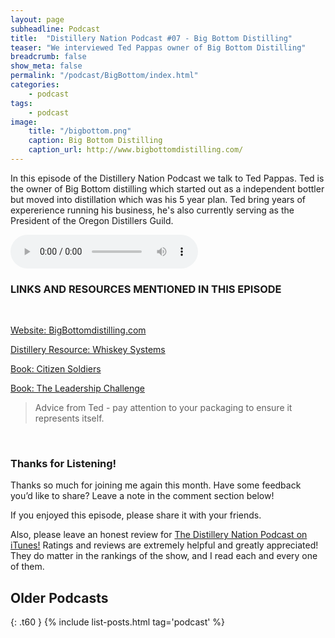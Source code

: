 ```yaml
---
layout: page
subheadline: Podcast
title:  "Distillery Nation Podcast #07 - Big Bottom Distilling"
teaser: "We interviewed Ted Pappas owner of Big Bottom Distilling"
breadcrumb: false
show_meta: false
permalink: "/podcast/BigBottom/index.html"
categories:
    - podcast
tags:
    - podcast
image:
    title: "/bigbottom.png"
    caption: Big Bottom Distilling
    caption_url: http://www.bigbottomdistilling.com/
---
```

In this episode of the Distillery Nation Podcast we talk to Ted Pappas. Ted is the owner of Big Bottom distilling which started out as a independent bottler but moved into distillation which was his 5 year plan. Ted bring years of expererience running his business, he's also currently serving as the President of the Oregon Distillers Guild.


<audio controls>
  <source src="http://mastrogiannisdistillery.com/distillerynation/2015/007-DNP-BigBottom.mp3" controls="true" type="audio/mpeg">
Your browser does not support the audio element.
</audio>


<h3>LINKS AND RESOURCES MENTIONED IN THIS EPISODE</h3>
<br>

[Website: BigBottomdistilling.com][1]

[Distillery Resource: Whiskey Systems][2]

[Book: Citizen Soldiers][3]

[Book: The Leadership Challenge][4]

<blockquote>Advice from Ted - pay attention to your packaging to ensure it represents itself.</blockquote>

 [1]: http://www.bigbottomdistilling.com/
 [2]: https://www.whiskeysystems.com/
 [3]: http://www.amazon.com/gp/product/0684848015?ie=UTF8&camp=1789&creativeASIN=0684848015&linkCode=xm2&tag=distille-20
 [4]: http://www.amazon.com/gp/product/0470651725?ie=UTF8&camp=1789&creativeASIN=0470651725&linkCode=xm2&tag=distille-20
 

<br>

<h3>Thanks for Listening!</h3>

Thanks so much for joining me again this month. Have some feedback you’d like to share? Leave a note in the comment section below!

If you enjoyed this episode, please share it with your friends.

Also, please leave an honest review for [The Distillery Nation Podcast on iTunes!][5] Ratings and reviews are extremely helpful and greatly appreciated! They do matter in the rankings of the show, and I read each and every one of them.


[5]: https://itunes.apple.com/us/podcast/distillery-nation-podcast/id1040367741


## Older Podcasts
{: .t60 }
{% include list-posts.html tag='podcast' %}